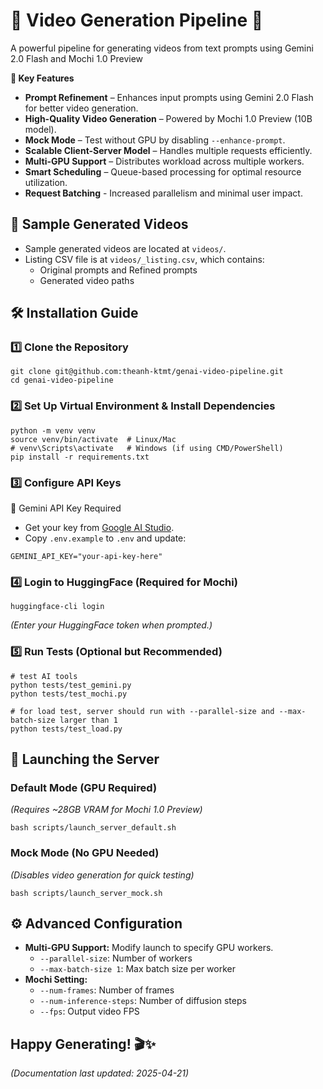 # 🚀 Video Generation Pipeline 🚀
A powerful pipeline for generating videos from text prompts using Gemini 2.0 Flash and Mochi 1.0 Preview

**🌟 Key Features**
-  **Prompt Refinement** – Enhances input prompts using Gemini 2.0 Flash for better video generation.
-  **High-Quality Video Generation** – Powered by Mochi 1.0 Preview (10B model).
- **Mock Mode** – Test without GPU by disabling `--enhance-prompt`.
- **Scalable Client-Server Model** – Handles multiple requests efficiently.
- **Multi-GPU Support** – Distributes workload across multiple workers.
- **Smart Scheduling** – Queue-based processing for optimal resource utilization.
- **Request Batching** - Increased parallelism and minimal user impact.

## 🎥 Sample Generated Videos
- Sample generated videos are located at `videos/`.
- Listing CSV file is at `videos/_listing.csv`, which contains:
    - Original prompts and Refined prompts
    - Generated video paths


## 🛠 Installation Guide
### 1️⃣ Clone the Repository
```
git clone git@github.com:theanh-ktmt/genai-video-pipeline.git
cd genai-video-pipeline
```

### 2️⃣ Set Up Virtual Environment & Install Dependencies
```
python -m venv venv
source venv/bin/activate  # Linux/Mac
# venv\Scripts\activate   # Windows (if using CMD/PowerShell)
pip install -r requirements.txt
```

### 3️⃣ Configure API Keys

🔑 Gemini API Key Required
- Get your key from [Google AI Studio](https://aistudio.google.com/prompts/new_chat).
- Copy `.env.example` to `.env` and update:
```
GEMINI_API_KEY="your-api-key-here"
```

### 4️⃣ Login to HuggingFace (Required for Mochi)
```
huggingface-cli login
```
*(Enter your HuggingFace token when prompted.)*

### 5️⃣ Run Tests (Optional but Recommended)
```
# test AI tools
python tests/test_gemini.py
python tests/test_mochi.py

# for load test, server should run with --parallel-size and --max-batch-size larger than 1
python tests/test_load.py 
```

## 🚀 Launching the Server
### Default Mode (GPU Required)
*(Requires ~28GB VRAM for Mochi 1.0 Preview)*
```
bash scripts/launch_server_default.sh
```

### Mock Mode (No GPU Needed)
*(Disables video generation for quick testing)*
```
bash scripts/launch_server_mock.sh
```

## ⚙️ Advanced Configuration
- **Multi-GPU Support:** Modify launch to specify GPU workers.
    - `--parallel-size`: Number of workers
    - `--max-batch-size 1`: Max batch size per worker
- **Mochi Setting:**
    - `--num-frames`: Number of frames
    - `--num-inference-steps`: Number of diffusion steps
    - `--fps`: Output video FPS

## Happy Generating! 🎬✨

*(Documentation last updated: 2025-04-21)*